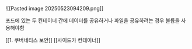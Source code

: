 ![[Pasted image 20250523094209.png]]

포드에 있는 두 컨테이너 간에 데이터를 공유하거나 파일을 공유하려는 경우 볼륨을 사용해야함


[[1. 쿠버네티스 보안]]
[[사이드카 컨테이너]]

